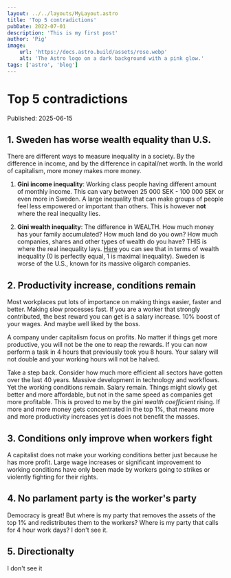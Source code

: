 ```yaml
---
layout: ../../layouts/MyLayout.astro
title: 'Top 5 contradictions'
pubDate: 2022-07-01
description: 'This is my first post'
author: 'Pig'
image: 
    url: 'https://docs.astro.build/assets/rose.webp'
    alt: 'The Astro logo on a dark background with a pink glow.'
tags: ['astro', 'blog']
---
```

# Top 5 contradictions

Published: 2025-06-15

## 1. Sweden has worse wealth equality than U.S.

There are different ways to measure inequality in a society. By the difference in income, and by the difference in capital/net worth. In the world of capitalism, more money makes more money. 

1. **Gini income inequality**: Working class people having different amount of monthly income. This can vary between 25 000 SEK - 100 000 SEK or even more in Sweden. A large inequality that can make groups of people feel less empowered or important than others. This is however **not** where the real inequality lies. 

2. **Gini wealth inequality**: The difference in WEALTH. How much money has your family accumulated? How much land do you own? How much companies, shares and other types of wealth do you have? THIS is where the real inequality lays. [Here](https://en.wikipedia.org/wiki/List_of_sovereign_states_by_wealth_inequality#List) you can see that in terms of wealth inequality (0 is perfectly equal, 1 is maximal inequality). Sweden is worse of the U.S., known for its massive oligarch companies.

## 2. Productivity increase, conditions remain

Most workplaces put lots of importance on making things easier, faster and better. Making slow processes fast. If you are a worker that strongly contributed, the best reward you can get is a salary increase. 10% boost of your wages. And maybe well liked by the boss. 

A company under capitalism focus on profits. No matter if things get more productive, you will not be the one to reap the rewards. If you can now perform a task in 4 hours that previously took you 8 hours. Your salary will not double and your working hours will not be halved. 

Take a step back. Consider how much more efficient all sectors have gotten over the last 40 years. Massive development in technology and workflows. Yet the working conditions remain. Salary remain. Things might slowly get better and more affordable, but not in the same speed as companies get more profitable. This is proved to me by the *gini wealth coefficient* rising. If more and more money gets concentrated in the top 1%, that means more and more productivity increases yet is does not benefit the masses. 

## 3. Conditions only improve when workers fight

A capitalist does not make your working conditions better just because he has more profit. Large wage increases or significant improvement to working conditions have only been made by workers going to strikes or violently fighting for their rights.

## 4. No parlament party is the worker's party

Democracy is great! But where is my party that removes the assets of the top 1% and redistributes them to the workers? Where is my party that calls for 4 hour work days? I don't see it. 

## 5. Directionalty

I don't see it